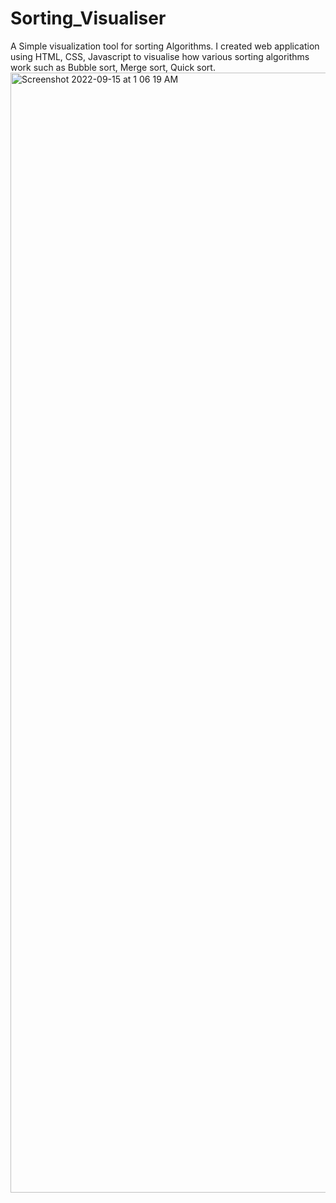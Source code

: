 # Sorting_Visualiser
A Simple visualization tool for sorting Algorithms. I created web application using HTML, CSS, Javascript to visualise how various sorting algorithms work such as Bubble sort, Merge sort, Quick sort.
<img width="1792" alt="Screenshot 2022-09-15 at 1 06 19 AM" src="https://user-images.githubusercontent.com/72437696/190252379-291c0b8c-3b5c-418c-858e-d2f511d5cc75.png">
